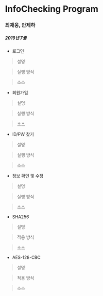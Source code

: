 # InfoChecking Program

### 최재웅, 안제하

##### 2019년 7월

- 로그인

> 설명

> 실행 방식

> 소스

- 회원가입

> 설명

> 실행 방식

> 소스

- ID/PW 찾기

> 설명

> 실행 방식

> 소스

- 정보 확인 및 수정

> 설명

> 실행 방식

> 소스

- SHA256

> 설명

> 적용 방식

> 소스

- AES-128-CBC

> 설명

> 적용 방식

> 소스
